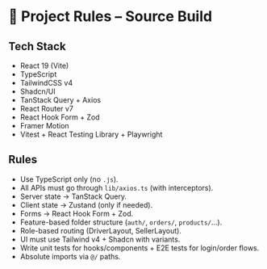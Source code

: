 # 🚀 Project Rules – Source Build

## Tech Stack
- React 19 (Vite)
- TypeScript
- TailwindCSS v4
- Shadcn/UI
- TanStack Query + Axios
- React Router v7
- React Hook Form + Zod
- Framer Motion
- Vitest + React Testing Library + Playwright

## Rules
- Use TypeScript only (no `.js`).
- All APIs must go through `lib/axios.ts` (with interceptors).
- Server state → TanStack Query.
- Client state → Zustand (only if needed).
- Forms → React Hook Form + Zod.
- Feature-based folder structure (`auth/`, `orders/`, `products/`…).
- Role-based routing (DriverLayout, SellerLayout).
- UI must use Tailwind v4 + Shadcn with variants.
- Write unit tests for hooks/components + E2E tests for login/order flows.
- Absolute imports via `@/` paths.
